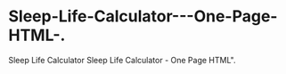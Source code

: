 # Sleep-Life-Calculator---One-Page-HTML-.
Sleep Life Calculator 
Sleep Life Calculator - One Page HTML".
